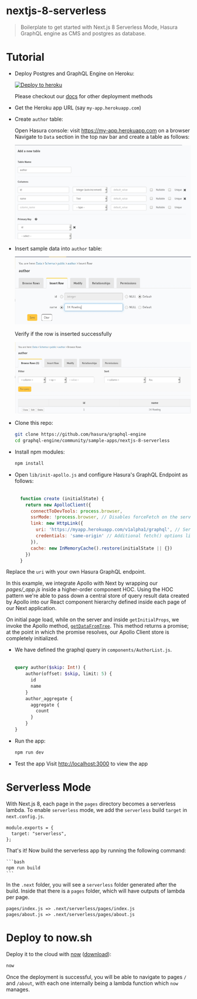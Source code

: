 # nextjs-8-serverless

> Boilerplate to get started with Next.js 8 Serverless Mode, Hasura GraphQL engine as CMS and postgres as database. 

# Tutorial

- Deploy Postgres and GraphQL Engine on Heroku:
  
  [![Deploy to heroku](https://www.herokucdn.com/deploy/button.svg)](https://heroku.com/deploy?template=https://github.com/hasura/graphql-engine-heroku)

  Please checkout our [docs](https://docs.hasura.io/1.0/graphql/manual/deployment/index.html) for other deployment methods

- Get the Heroku app URL (say `my-app.herokuapp.com`)

- Create `author` table:
  
  Open Hasura console: visit https://my-app.herokuapp.com on a browser  
  Navigate to `Data` section in the top nav bar and create a table as follows:

  ![Create author table](../gatsby-postgres-graphql/assets/add_table.jpg)

- Insert sample data into `author` table:

  ![Insert data into author table](../gatsby-postgres-graphql/assets/insert_data.jpg)

  Verify if the row is inserted successfully

  ![Insert data into author table](../gatsby-postgres-graphql/assets/browse_rows.jpg)

- Clone this repo:
  ```bash
  git clone https://github.com/hasura/graphql-engine
  cd graphql-engine/community/sample-apps/nextjs-8-serverless
  ```

- Install npm modules:
  ```bash
  npm install
  ```

- Open `lib/init-apollo.js` and configure Hasura's GraphQL Endpoint as follows:

  ```js

    function create (initialState) {
      return new ApolloClient({
        connectToDevTools: process.browser,
        ssrMode: !process.browser, // Disables forceFetch on the server (so queries are only run once)
        link: new HttpLink({
          uri: 'https://myapp.herokuapp.com/v1alpha1/graphql', // Server URL (must be absolute)
          credentials: 'same-origin' // Additional fetch() options like `credentials` or `headers`
        }),
        cache: new InMemoryCache().restore(initialState || {})
      })
    }

  ```
Replace the `uri` with your own Hasura GraphQL endpoint.

In this example, we integrate Apollo with Next by wrapping our *pages/_app.js* inside a higher-order component HOC. Using the HOC pattern we're able to pass down a central store of query result data created by Apollo into our React component hierarchy defined inside each page of our Next application.

On initial page load, while on the server and inside `getInitialProps`, we invoke the Apollo method,  [`getDataFromTree`](https://www.apollographql.com/docs/react/features/server-side-rendering.html#getDataFromTree). This method returns a promise; at the point in which the promise resolves, our Apollo Client store is completely initialized.

- We have defined the graphql query in `components/AuthorList.js`. 

    ```graphql

    query author($skip: Int!) {
        author(offset: $skip, limit: 5) {
          id
          name
        }
        author_aggregate {
          aggregate {
            count
          }
        }  
    }

    ```

- Run the app:
  ```bash
  npm run dev
  ```
- Test the app
  Visit [http://localhost:3000](http://localhost:3000) to view the app

# Serverless Mode

With Next.js 8, each page in the `pages` directory becomes a serverless lambda. To enable `serverless` mode, we add the `serverless` build `target` in `next.config.js`.

```
module.exports = {
  target: "serverless",
};
```

That's it! Now build the serverless app by running the following command:

    ```bash
    npm run build
    ```

In the `.next` folder, you will see a `serverless` folder generated after the build. Inside that there is a `pages` folder, which will have outputs of lambda per page.

```
pages/index.js => .next/serverless/pages/index.js
pages/about.js => .next/serverless/pages/about.js
```

# Deploy to now.sh

Deploy it to the cloud with [now](https://zeit.co/now) ([download](https://zeit.co/download)):

```bash
now
```

Once the deployment is successful, you will be able to navigate to pages `/` and `/about`, with each one internally being a lambda function which `now` manages.





